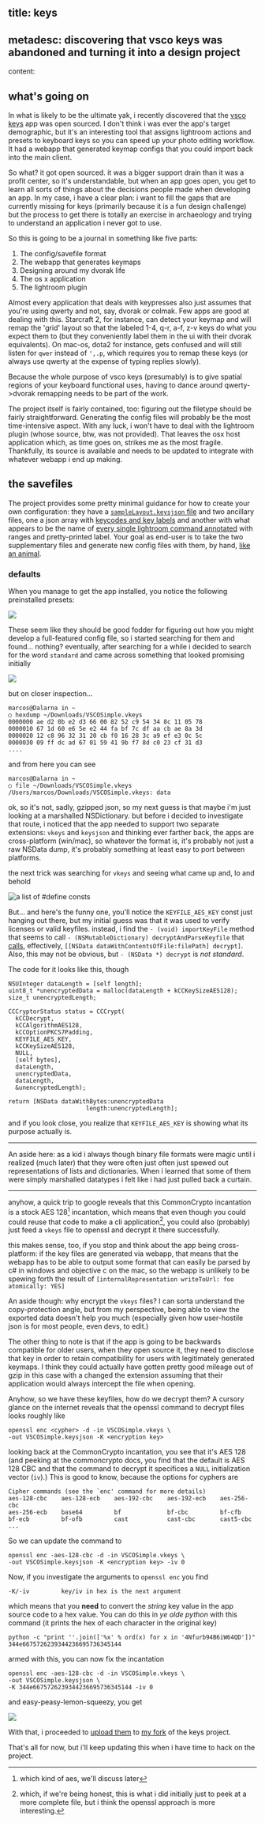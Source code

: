 title: keys
-
metadesc: discovering that vsco keys was abandoned and turning it into a design project
-
content:

## what's going on

In what is likely to be the ultimate yak, i recently discovered that the [vsco keys](https://vsco.github.io/keys/) app was open sourced. I don't think i was ever the app's target demographic, but it's an interesting tool that assigns lightroom actions and presets to keyboard keys so you can speed up your photo editing workflow. It had a webapp that generated keymap configs that you could import back into the main client.

So what? it got open sourced. it was a bigger support drain than it was a profit center, so it's understandable, but when an app goes open, you get to learn all sorts of things about the decisions people made when developing an app. In my case, i have a clear plan: i want to fill the gaps that are currently missing for keys (primarily because it is a fun design challenge) but the process to get there is totally an exercise in archaeology and trying to understand an application i never got to use.

So this is going to be a journal in something like five parts:

1. The config/savefile format
1. The webapp that generates keymaps
1. Designing around my dvorak life
1. The os x application
1. The lightroom plugin

Almost every application that deals with keypresses also just assumes that you're using qwerty and not, say, dvorak or colmak. Few apps are good at dealing with this. Starcraft 2, for instance, can detect your keymap and will remap the 'grid' layout so that the labeled 1-4, q-r, a-f, z-v keys do what you expect them to (but they conveniently label them in the ui with their dvorak equivalents). On mac-os, dota2 for instance, gets confused and will still listen for `qwer` instead of `',.p`, which requires you to remap these keys (or always use qwerty at the expense of typing replies slowly).

Because the whole purpose of vsco keys (presumably) is to give spatial regions of your keyboard functional uses, having to dance around qwerty->dvorak remapping needs to be part of the work.

The project itself is fairly contained, too: figuring out the filetype should be fairly straightforward. Generating the config files will probably be the most time-intensive aspect. With any luck, i won't have to deal with the lightroom plugin (whose source, btw, was not provided). That leaves the osx host application which, as time goes on, strikes me as the most fragile. Thankfully, its source is available and needs to be updated to integrate with whatever webapp i end up making.

## the savefiles

The project provides some pretty minimal guidance for how to create your own configuration: they have a [`sampleLayout.keysjson` file](https://github.com/vsco/keys/blob/master/Layout/sampleLayout.keysjson) and two ancillary files, one a json array with [keycodes and key labels](https://github.com/vsco/keys/blob/master/Layout/keymap.json) and another with what appears to be the name of [every single lightroom command annotated](https://github.com/vsco/keys/blob/master/Layout/toolkitlistlr4.json) with ranges and pretty-printed label. Your goal as end-user is to take the two supplementary files and generate new config files with them, by hand, [like an animal](http://5by5.tv/b2w).

### defaults

When you manage to get the app installed, you notice the following preinstalled presets:

![](http://dl.dropboxusercontent.com/u/406291/Screenshots/hTyC.png)

These seem like they should be good fodder for figuring out how you might develop a full-featured config file, so i started searching for them and found... nothing? eventually, after searching for a while i decided to search for the word `standard` and came across something that looked promising initially

![](http://dl.dropboxusercontent.com/u/406291/Screenshots/X4Gb.png)

but on closer inspection...

    marcos@Dalarna in ~
    ○ hexdump ~/Downloads/VSCOSimple.vkeys
    0000000 ae d2 0b e2 d3 66 00 82 52 c9 54 34 8c 11 05 78
    0000010 67 1d 60 e6 5e e2 44 fa bf 7c df aa cb ae 8a 3d
    0000020 12 c8 96 32 31 20 cb f0 16 28 3c a9 ef e3 0c 5c
    0000030 09 ff dc ad 67 01 59 41 9b f7 8d c0 23 cf 31 d3
    ....

and from here you can see

    marcos@Dalarna in ~
    ○ file ~/Downloads/VSCOSimple.vkeys
    /Users/marcos/Downloads/VSCOSimple.vkeys: data

ok, so it's not, sadly, gzipped json, so my next guess is that maybe i'm just looking at a marshalled NSDictionary. but before i decided to investigate that route, i noticed that the app needed to support two separate extensions: `vkeys` and `keysjson` and thinking ever farther back, the apps are cross-platform (win/mac), so whatever the format is, it's probably not just a raw NSData dump, it's probably something at least easy to port between platforms.

the next trick was searching for `vkeys` and seeing what came up and, lo and behold

![a list of #define consts](http://dl.dropboxusercontent.com/u/406291/Screenshots/EtVo.png)

But... and here's the funny one, you'll notice the `KEYFILE_AES_KEY` const just hanging out there, but my initial guess was that it was used to verify licenses or valid keyfiles. instead, i find the `- (void) importKeyFile` method that seems to call `- (NSMutableDictionary) decryptAndParseKeyfile` that [calls](https://github.com/vsco/keys/blob/ae007d227536814ba380af73ed5446fb9e37daad/VSCOKeys/VSCOKeys/KeyControl.m#L693), effectively, `[[NSData dataWithContentsOfFile:filePath] decrypt]`. Also, this may not be obvious, but `- (NSData *) decrypt` is _not standard_.

The code for it looks like this, though

    NSUInteger dataLength = [self length];
    uint8_t *unencryptedData = malloc(dataLength + kCCKeySizeAES128);
    size_t unencryptedLength;

    CCCryptorStatus status = CCCrypt(
      kCCDecrypt,
      kCCAlgorithmAES128,
      kCCOptionPKCS7Padding,
      KEYFILE_AES_KEY,
      kCCKeySizeAES128,
      NULL,
      [self bytes],
      dataLength,
      unencryptedData,
      dataLength,
      &unencryptedLength);

    return [NSData dataWithBytes:unencryptedData
                          length:unencryptedLength];

and if you look close, you realize that `KEYFILE_AES_KEY` is showing what its purpose actually is.

***
An aside here: as a kid i always though binary file formats were magic until i realized (much later) that they were often just often just spewed out representations of lists and dictionaries. When i learned that some of them were simply marshalled datatypes i felt like i had just pulled back a curtain.

***

anyhow, a quick trip to google reveals that this CommonCrypto incantation is a stock AES 128[^aes128] incantation, which means that even though you could could reuse that code to make a cli application[^cli_disclosure], you could also (probably) just feed a `vkeys` file to openssl and decrypt it there successfully.

[^aes128]: which kind of aes, we'll discuss later

this makes sense, too, if you stop and think about the app being cross-platform: if the key files are generated via webapp, that means that the webapp has to be able to output some format that can easily be parsed by c# in windows and objective c on the mac, so the webapp is unlikely to be spewing forth the result of `[internalRepresentation writeToUrl: foo atomically: YES]`

An aside though: why encrypt the `vkeys` files? I can sorta understand the copy-protection angle, but from my perspective, being able to view the exported data doesn't help you much (especially given how user-hostile json is for most people, even devs, to edit.)

The other thing to note is that if the app is going to be backwards compatible for older users, when they open source it, they need to disclose that key in order to retain compatibility for users with legitimately generated keymaps. I think they could actually have gotten pretty good mileage out of gzip in this case with a changed the extension assuming that their application would always intercept the file when opening.

[^cli_disclosure]: which, if we're being honest, this is what i did initially just to peek at a more complete file, but i think the openssl approach is more interesting.

Anyhow, so we have these keyfiles, how do we decrypt them? A cursory glance on the internet reveals that the openssl command to decrypt files looks roughly like

    openssl enc <cypher> -d -in VSCOSimple.vkeys \
    -out VSCOSimple.keysjson -K <encryption key>

looking back at the CommonCrypto incantation, you see that it's AES 128 (and peeking at the commoncrypto docs, you find that the default is AES 128 CBC and that the command to decrypt it specifices a `NULL` initialization vector (`iv`).) This is good to know, because the options for cyphers are

    Cipher commands (see the `enc' command for more details)
    aes-128-cbc    aes-128-ecb    aes-192-cbc    aes-192-ecb    aes-256-cbc
    aes-256-ecb    base64         bf             bf-cbc         bf-cfb
    bf-ecb         bf-ofb         cast           cast-cbc       cast5-cbc
    ...

So we can update the command to

    openssl enc -aes-128-cbc -d -in VSCOSimple.vkeys \
    -out VSCOSimple.keysjson -K <encryption key> -iv 0

Now, if you investigate the arguments to `openssl enc` you find

    -K/-iv         key/iv in hex is the next argument

which means that you **need** to convert the _string_ key value in the app source code to a hex value. You can do this in _ye olde python_ with this command (it prints the hex of each character in the original key)

    python -c "print ''.join(['%x' % ord(x) for x in '4Nfurb94B6iW64QD'])"
    344e6675726239344236695736345144

armed with this, you can now fix the incantation

    openssl enc -aes-128-cbc -d -in VSCOSimple.vkeys \
    -out VSCOSimple.keysjson \
    -K 344e6675726239344236695736345144 -iv 0

and easy-peasy-lemon-squeezy, you get

![](http://dl.dropboxusercontent.com/u/406291/Screenshots/5h52.png)

With that, i proceeded to [upload them](https://github.com/nsfmc/keys/commit/a63e9bbb4fa35ac74777dfc83cc1b52a72ea618b) to [my fork](https://github.com/nsfmc/keys) of the keys project.

That's all for now, but i'll keep updating this when i have time to hack on the project.
